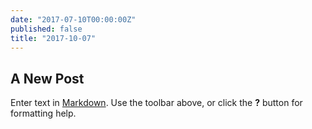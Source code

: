 ```yaml
---
date: "2017-07-10T00:00:00Z"
published: false
title: "2017-10-07"
---
```


## A New Post

Enter text in [Markdown](https://github.com/tvpollet/tvpollet.github.io/blob/master/_posts/Molho%20et%20al%202016.pdf). Use the toolbar above, or click the **?** button for formatting help.

